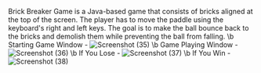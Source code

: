 Brick Breaker Game is a Java-based game that consists of bricks aligned at the top of the screen. The player has to move the paddle using the keyboard's right and left keys. The goal is to make the ball bounce back to the bricks and demolish them while preventing the ball from falling.
\b
Starting Game Window - 
![Screenshot (35)](https://user-images.githubusercontent.com/55207479/171373104-61d5921f-c91e-45e6-bf6e-896bc759e713.png)
\b
Game Playing Window - 
![Screenshot (36)](https://user-images.githubusercontent.com/55207479/171373120-bd5619a0-cf5a-4eb5-8191-59ee42d51630.png)
\b
If You Lose - 
![Screenshot (37)](https://user-images.githubusercontent.com/55207479/171373122-4c3e2d79-838b-4135-bba4-dbcd2cfe7018.png)
\b
If You Win -
![Screenshot (38)](https://user-images.githubusercontent.com/55207479/171373127-e3d656c8-629d-4770-963f-0019c6b12b3e.png)
